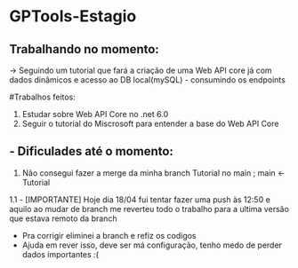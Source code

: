 # GPTools-Estagio

## Trabalhando no momento:
-> Seguindo um tutorial que fará a criação de uma Web API core já com dados dinâmicos e acesso ao DB local(mySQL) - consumindo os endpoints

#Trabalhos feitos:
1. Estudar sobre Web API Core no .net 6.0
2. Seguir o tutorial do Miscrosoft para entender a base do Web API Core

## - Dificulades até o momento:
1.  Não consegui fazer a merge da minha branch Tutorial no main ; main <- Tutorial 

1.1 - [IMPORTANTE] Hoje dia 18/04 fui tentar fazer uma push às 12:50 e aquilo ao mudar de branch me reverteu todo o trabalho para a ultima versão que estava remoto da branch
  - Pra corrigir eliminei a branch e refiz os codigos
  - Ajuda em rever isso, deve ser má configuração, tenho medo de perder dados importantes :( 
